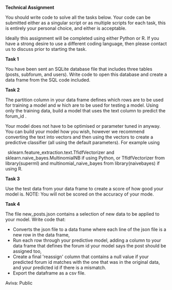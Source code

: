 ﻿**Technical Assignment** 

You should write code to solve all the tasks below. Your code can be submitted either as a singular script or as multiple scripts for each task, this is entirely your personal choice, and either is acceptable. 

Ideally this assignment will be completed using either Python or R. If you have a strong desire to use a different coding language, then please contact us to discuss prior to starting the task. 

**Task 1** 

You have been sent an SQLite database file that includes three tables (posts, subforum, and users). Write code to open this database and create a data frame from the SQL code included. 

**Task 2** 

The  partition  column in your data frame defines which rows are to be used for training a model and w hich are to be used for testing a model. Using only the training data, build a model that uses the  text  column to predict the  forum\_id . 

Your model does not have to be optimised or parameter tuned in anyway. You can build your model how you wish, however we recommend converting the text into vectors and then using the vectors to create a predictive classifier (all using the default parameters). For example using 

` `sklearn.feature\_extraction.text.TfidfVectorizer  and  sklearn.naive\_bayes.MultinomialNB  if using Python, or  TfIdfVectorizer from library(superml)  and  multinomial\_naive\_bayes from library(naivebayes)  if using R. 

**Task 3** 

Use the test data from your data frame to create a score of how good your model is. NOTE: You will not be scored on the accuracy of your mode. 

**Task 4** 

The file  new\_posts.json  contains a selection of new data to be applied to your model. Write code that: 

- Converts the json file to a data frame where each line of the json file is a new row in the data frame, 
- Run each row through your predictive model, adding a column to your data frame that defines the forum id your model says the post should be assigned too, 
- Create a final 'reassign' column that contains a null value if your predicted forum id matches with the one that was in the original data, and your predicted id if there is a mismatch.
- Export the dataframe as a csv file.

Aviva: Public 
